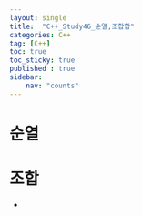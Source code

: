 ```yaml
---
layout: single
title:  "C++_Study46_순열,조합합"
categories: C++
tag: [C++]
toc: true
toc_sticky: true
published : true
sidebar:
    nav: "counts"  
---
```


# 순열

# 조합

* 